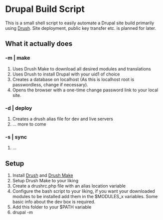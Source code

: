 # Drupal Build Script

This is a small shell script to easily automate a Drupal site build primarily using [Drush][].
Site deployment, public key transfer etc. is planned for later.


## What it actually does
### -m | make
1.  Uses Drush Make to download all desired modules and translations
2.  Uses Drush to install Drupal with your uid1 of choice
3.  Creates a database on localhost (As this is localhost root is passwordless, 
    change if necessary).
4.  Opens the browser with a one-time change password link to your local site.

### -d | deploy
1.  Creates a drush alias file for dev and live servers
2.  ... more to come

### -s | sync
1.  ...


## Setup
1.  Install [Drush][] and [Drush Make]
2.  Setup Drush Make to your liking
2.  Create a drushrc.php file with an alias location variable
3.  Configure the bash script to your liking, if you want your downloaded modules
    to be installed add them in the $MODULES\_x variables. Some basic info about the 
    dev box is required.
4.  Add this folder to your $PATH variable
5.  drupal -m

[Drush]: http://www.drush.ws
[Drush Make]: http://drupal.org/project/drush_make

